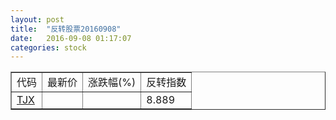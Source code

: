 ```yaml
---
layout: post
title:  "反转股票20160908"
date:   2016-09-08 01:17:07
categories: stock
---
```


<script type="text/javascript">
var stockList = []
stockList.push('gb_tjx');
</script>

<table border="1">
 <tr>
 <td>代码</td>
  <td>最新价</td>
  <td>涨跌幅(%)</td>
 <td>反转指数</td>
</tr>
  <tr id="tjx"><td><a href="http://stock.finance.sina.com.cn/usstock/quotes/TJX.html" target="_blank">TJX</a></td><td></td><td></td><td>8.889</td></tr>
</table>
